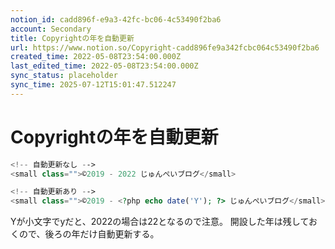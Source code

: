 ```yaml
---
notion_id: cadd896f-e9a3-42fc-bc06-4c53490f2ba6
account: Secondary
title: Copyrightの年を自動更新
url: https://www.notion.so/Copyright-cadd896fe9a342fcbc064c53490f2ba6
created_time: 2022-05-08T23:54:00.000Z
last_edited_time: 2022-05-08T23:54:00.000Z
sync_status: placeholder
sync_time: 2025-07-12T15:01:47.512247
---
```

# Copyrightの年を自動更新

```php
<!-- 自動更新なし -->
<small class="">©2019 - 2022 じゅんぺいブログ</small>

<!-- 自動更新あり -->
<small class="">©2019 - <?php echo date('Y'); ?> じゅんぺいブログ</small>
```
Yが小文字でyだと、2022の場合は22となるので注意。
開設した年は残しておくので、後ろの年だけ自動更新する。